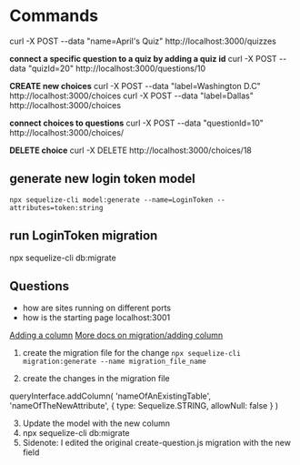# Commands

curl -X POST --data "name=April's Quiz" http://localhost:3000/quizzes


**connect a specific question to a quiz by adding a quiz id**
curl -X POST --data "quizId=20" http://localhost:3000/questions/10


**CREATE new choices**
curl -X POST --data "label=Washington D.C" http://localhost:3000/choices
curl -X POST --data "label=Dallas" http://localhost:3000/choices

**connect choices to questions**
curl -X POST --data "questionId=10" http://localhost:3000/choices/

**DELETE choice**
curl -X DELETE http://localhost:3000/choices/18



generate new login token model
-------------------------------
`npx sequelize-cli model:generate --name=LoginToken --attributes=token:string`

run LoginToken migration
---------------------
npx sequelize-cli db:migrate


Questions
----------
 * how are sites running on different ports
 * how is the starting page localhost:3001
 

 [Adding a column](https://dev.to/nedsoft/add-new-fields-to-existing-sequelize-migration-3527)
 [More docs on migration/adding column](https://sequelize.org/v3/docs/migrations/)
 1. create the migration file for the change
 `npx sequelize-cli migration:generate --name migration_file_name`

 2. create the changes in the migration file

 queryInterface.addColumn(
  'nameOfAnExistingTable',
  'nameOfTheNewAttribute',
  {
    type: Sequelize.STRING,
    allowNull: false
  }
)

3. Update the model with the new column
4. npx sequelize-cli db:migrate
5. Sidenote: I edited the original create-question.js migration with the new field